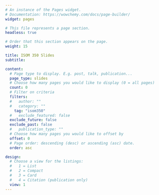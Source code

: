 ```yaml
---
# An instance of the Pages widget.
# Documentation: https://wowchemy.com/docs/page-builder/
widget: pages

# This file represents a page section.
headless: true

# Order that this section appears on the page.
weight: 15

title: ISOM 350 Slides
subtitle:

content:
  # Page type to display. E.g. post, talk, publication...
  page_type: slides
  # Choose how many pages you would like to display (0 = all pages)
  count: 0
  # Filter on criteria
  filters:
  #   author: ""
  #   category: ""
    tag: "isom350"
  #   exclude_featured: false
  exclude_future: false
  exclude_past: false
  #   publication_type: ""
  # Choose how many pages you would like to offset by
  offset: 0
  # Page order: descending (desc) or ascending (asc) date.
  order: asc

design:
  # Choose a view for the listings:
  #   1 = List
  #   2 = Compact
  #   3 = Card
  #   4 = Citation (publication only)
  view: 1
---
```

